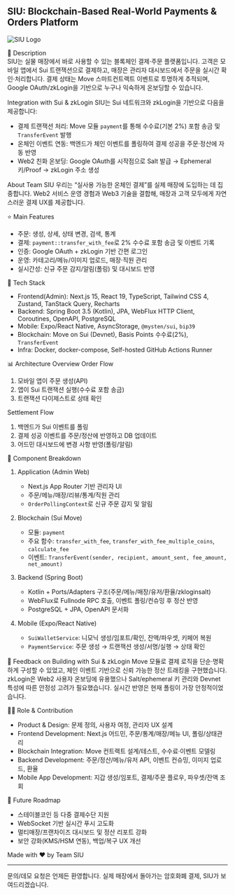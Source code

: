 ## SIU: Blockchain-Based Real-World Payments & Orders Platform

![SIU Logo](https://github.com/user-attachments/assets/dbb31174-5cb9-4537-b0c3-374f3ebc8ab4)

📖 Description  
SIU는 실물 매장에서 바로 사용할 수 있는 블록체인 결제·주문 플랫폼입니다. 고객은 모바일 앱에서 Sui 트랜잭션으로 결제하고, 매장은 관리자 대시보드에서 주문을 실시간 확인·처리합니다. 결제 상태는 Move 스마트컨트랙트 이벤트로 투명하게 추적되며, Google OAuth/zkLogin을 기반으로 누구나 익숙하게 온보딩할 수 있습니다.

Integration with Sui & zkLogin
SIU는 Sui 네트워크와 zkLogin을 기반으로 다음을 제공합니다:

- 결제 트랜잭션 처리: Move 모듈 `payment`를 통해 수수료(기본 2%) 포함 송금 및 `TransferEvent` 발행
- 온체인 이벤트 연동: 백엔드가 체인 이벤트를 폴링하여 결제 성공을 주문·정산에 자동 반영
- Web2 친화 온보딩: Google OAuth를 시작점으로 Salt 발급 → Ephemeral 키/Proof → zkLogin 주소 생성

About Team SIU
우리는 “실사용 가능한 온체인 결제”를 실제 매장에 도입하는 데 집중합니다. Web2 서비스 운영 경험과 Web3 기술을 결합해, 매장과 고객 모두에게 자연스러운 결제 UX를 제공합니다.

⭐ Main Features
- 주문: 생성, 상세, 상태 변경, 검색, 통계
- 결제: `payment::transfer_with_fee`로 2% 수수료 포함 송금 및 이벤트 기록
- 인증: Google OAuth + zkLogin 기반 간편 로그인
- 운영: 카테고리/메뉴/이미지 업로드, 매장·직원 관리
- 실시간성: 신규 주문 감지/알림(폴링) 및 대시보드 반영

🔧 Tech Stack
- Frontend(Admin): Next.js 15, React 19, TypeScript, Tailwind CSS 4, Zustand, TanStack Query, Recharts
- Backend: Spring Boot 3.5 (Kotlin), JPA, WebFlux HTTP Client, Coroutines, OpenAPI, PostgreSQL
- Mobile: Expo/React Native, AsyncStorage, `@mysten/sui`, `bip39`
- Blockchain: Move on Sui (Devnet), Basis Points 수수료(2%), `TransferEvent`
- Infra: Docker, docker-compose, Self-hosted GitHub Actions Runner

📊 Architecture Overview
Order Flow
1) 모바일 앱이 주문 생성(API)
2) 앱이 Sui 트랜잭션 실행(수수료 포함 송금)
3) 트랜잭션 다이제스트로 상태 확인

Settlement Flow
1) 백엔드가 Sui 이벤트를 폴링
2) 결제 성공 이벤트를 주문/정산에 반영하고 DB 업데이트
3) 어드민 대시보드에 변경 사항 반영(폴링/알림)

📂 Component Breakdown
1. Application (Admin Web)
   - Next.js App Router 기반 관리자 UI
   - 주문/메뉴/매장/리뷰/통계/직원 관리
   - `OrderPollingContext`로 신규 주문 감지 및 알림

2. Blockchain (Sui Move)
   - 모듈: `payment`
   - 주요 함수: `transfer_with_fee`, `transfer_with_fee_multiple_coins`, `calculate_fee`
   - 이벤트: `TransferEvent(sender, recipient, amount_sent, fee_amount, net_amount)`

3. Backend (Spring Boot)
   - Kotlin + Ports/Adapters 구조(주문/메뉴/매장/유저/환율/zkloginsalt)
   - WebFlux로 Fullnode RPC 호출, 이벤트 폴링/컨슈밍 후 정산 반영
   - PostgreSQL + JPA, OpenAPI 문서화

4. Mobile (Expo/React Native)
   - `SuiWalletService`: 니모닉 생성/임포트/확인, 잔액/파우셋, 키페어 복원
   - `PaymentService`: 주문 생성 → 트랜잭션 생성/서명/실행 → 상태 확인

💬 Feedback on Building with Sui & zkLogin
Move 모듈로 결제 로직을 단순·명확하게 구성할 수 있었고, 체인 이벤트 기반으로 신뢰 가능한 정산 트래킹을 구현했습니다. zkLogin은 Web2 사용자 온보딩에 유용했으나 Salt/ephemeral 키 관리와 Devnet 특성에 따른 안정성 고려가 필요했습니다. 실시간 반영은 현재 폴링이 가장 안정적이었습니다.

👨‍💻 Role & Contribution
- Product & Design: 문제 정의, 사용자 여정, 관리자 UX 설계
- Frontend Development: Next.js 어드민, 주문/통계/매장/메뉴 UI, 폴링/상태관리
- Blockchain Integration: Move 컨트랙트 설계/테스트, 수수료·이벤트 모델링
- Backend Development: 주문/정산/메뉴/유저 API, 이벤트 컨슈밍, 이미지 업로드, 환율
- Mobile App Development: 지갑 생성/임포트, 결제/주문 플로우, 파우셋/잔액 조회

📌 Future Roadmap
- 스테이블코인 등 다중 결제수단 지원
- WebSocket 기반 실시간 푸시 고도화
- 멀티매장/프랜차이즈 대시보드 및 정산 리포트 강화
- 보안 강화(KMS/HSM 연동), 백업/복구 UX 개선

Made with ❤️ by Team SIU 


---

문의/데모 요청은 언제든 환영합니다. 실제 매장에서 돌아가는 암호화폐 결제, SIU가 보여드리겠습니다.